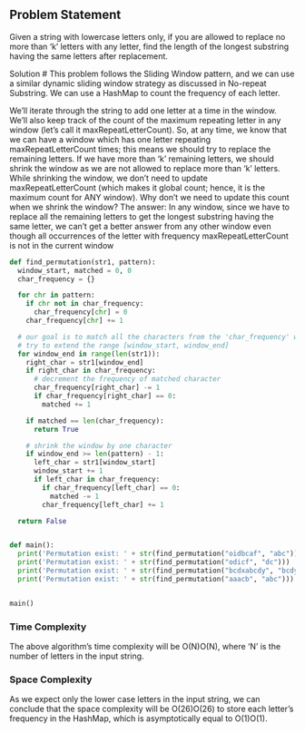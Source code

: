 ## Problem Statement #
Given a string with lowercase letters only, if you are allowed to replace no more than ‘k’ letters with any letter, find the length of the longest substring having the same letters after replacement.

Solution #
This problem follows the Sliding Window pattern, and we can use a similar dynamic sliding window strategy as discussed in No-repeat Substring. We can use a HashMap to count the frequency of each letter.

We’ll iterate through the string to add one letter at a time in the window.
We’ll also keep track of the count of the maximum repeating letter in any window (let’s call it maxRepeatLetterCount).
So, at any time, we know that we can have a window which has one letter repeating maxRepeatLetterCount times; this means we should try to replace the remaining letters.
If we have more than ‘k’ remaining letters, we should shrink the window as we are not allowed to replace more than ‘k’ letters.
While shrinking the window, we don’t need to update maxRepeatLetterCount (which makes it global count; hence, it is the maximum count for ANY window). Why don’t we need to update this count when we shrink the window? The answer: In any window, since we have to replace all the remaining letters to get the longest substring having the same letter, we can’t get a better answer from any other window even though all occurrences of the letter with frequency maxRepeatLetterCount is not in the current window

```Python
def find_permutation(str1, pattern):
  window_start, matched = 0, 0
  char_frequency = {}

  for chr in pattern:
    if chr not in char_frequency:
      char_frequency[chr] = 0
    char_frequency[chr] += 1

  # our goal is to match all the characters from the 'char_frequency' with the current window
  # try to extend the range [window_start, window_end]
  for window_end in range(len(str1)):
    right_char = str1[window_end]
    if right_char in char_frequency:
      # decrement the frequency of matched character
      char_frequency[right_char] -= 1
      if char_frequency[right_char] == 0:
        matched += 1

    if matched == len(char_frequency):
      return True

    # shrink the window by one character
    if window_end >= len(pattern) - 1:
      left_char = str1[window_start]
      window_start += 1
      if left_char in char_frequency:
        if char_frequency[left_char] == 0:
          matched -= 1
        char_frequency[left_char] += 1

  return False


def main():
  print('Permutation exist: ' + str(find_permutation("oidbcaf", "abc")))
  print('Permutation exist: ' + str(find_permutation("odicf", "dc")))
  print('Permutation exist: ' + str(find_permutation("bcdxabcdy", "bcdyabcdx")))
  print('Permutation exist: ' + str(find_permutation("aaacb", "abc")))


main()

```

### Time Complexity #
The above algorithm’s time complexity will be O(N)O(N), where ‘N’ is the number of letters in the input string.

### Space Complexity #
As we expect only the lower case letters in the input string, we can conclude that the space complexity will be O(26)O(26) to store each letter’s frequency in the HashMap, which is asymptotically equal to O(1)O(1).

